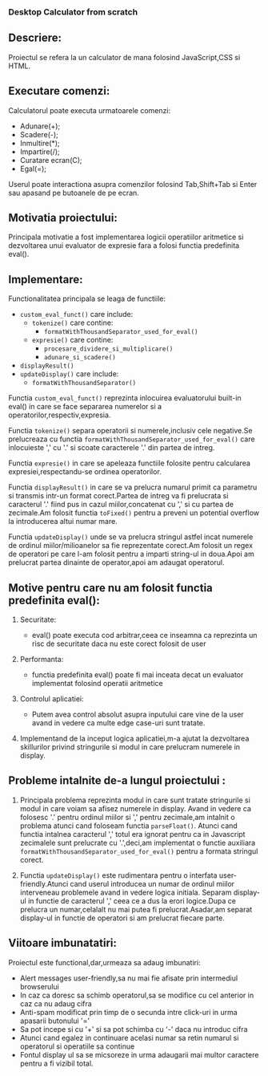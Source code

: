 ### Desktop Calculator from scratch

## Descriere:

Proiectul se refera la un calculator de mana folosind JavaScript,CSS si HTML.

## Executare comenzi:

Calculatorul poate executa urmatoarele comenzi:

- Adunare(+);
- Scadere(-);
- Inmultire(\*);
- Impartire(/);
- Curatare ecran(C);
- Egal(=);

Userul poate interactiona asupra comenzilor folosind Tab,Shift+Tab si Enter sau apasand pe butoanele de pe ecran.

## Motivatia proiectului:

Principala motivatie a fost implementarea logicii operatiilor aritmetice si dezvoltarea unui evaluator de expresie fara a folosi functia predefinita eval().

## Implementare:

Functionalitatea principala se leaga de functiile:

- `custom_eval_funct()` care include:
  - `tokenize()` care contine:
    - `formatWithThousandSeparator_used_for_eval()`
  - `expresie()` care contine:
    - `procesare_dividere_si_multiplicare()`
    - `adunare_si_scadere()`
- `displayResult()`
- `updateDisplay()` care include:
  - `formatWithThousandSeparator()`

Functia `custom_eval_funct()` reprezinta inlocuirea evaluatorului built-in eval() in care se face separarea numerelor si a operatorilor,respectiv,expresia.

Functia `tokenize()` separa operatorii si numerele,inclusiv cele negative.Se prelucreaza cu functia `formatWithThousandSeparator_used_for_eval()` care inlocuieste ',' cu '.' si scoate caracterele '.' din partea de intreg.

Functia `expresie()` in care se apeleaza functiile folosite pentru calcularea expresiei,respectandu-se ordinea operatorilor.

Functia `displayResult()` in care se va prelucra numarul primit ca parametru si transmis intr-un format corect.Partea de intreg va fi prelucrata si caracterul '.' fiind pus in cazul miilor,concatenat cu ',' si cu partea de zecimale.Am folosit functia `toFixed()` pentru a preveni un potential overflow la introducerea altui numar mare.

Functia `updateDisplay()` unde se va prelucra stringul astfel incat numerele de ordinul miilor/milioanelor sa fie reprezentate corect.Am folosit un regex de operatori pe care l-am folosit pentru a imparti string-ul in doua.Apoi am prelucrat partea dinainte de operator,apoi am adaugat operatorul.

## Motive pentru care nu am folosit functia predefinita eval():

1. Securitate:

   - eval() poate executa cod arbitrar,ceea ce inseamna ca reprezinta un risc de securitate daca nu este corect folosit de user

2. Performanta:

   - functia predefinita eval() poate fi mai inceata decat un evaluator implementat folosind operatii aritmetice

3. Controlul aplicatiei:

   - Putem avea control absolut asupra inputului care vine de la user avand in vedere ca multe edge case-uri sunt tratate.

4. Implementand de la inceput logica aplicatiei,m-a ajutat la dezvoltarea skillurilor privind stringurile si modul in care prelucram numerele in display.

## Probleme intalnite de-a lungul proiectului :

1. Principala problema reprezinta modul in care sunt tratate stringurile si modul in care voiam sa afisez numerele in display.
   Avand in vedere ca folosesc '.' pentru ordinul miilor si ',' pentru zecimale,am intalnit o problema atunci cand foloseam functia `parseFloat()`.
   Atunci cand functia intalnea caracterul ',' totul era ignorat pentru ca in Javascript zecimalele sunt prelucrate cu '.',deci,am implementat o functie auxiliara `formatWithThousandSeparator_used_for_eval()` pentru a formata stringul corect.

2. Functia `updateDisplay()` este rudimentara pentru o interfata user-friendly.Atunci cand userul introducea un numar de ordinul miilor interveneau problemele avand in vedere logica initiala.
   Separam display-ul in functie de caracterul ',' ceea ce a dus la erori logice.Dupa ce prelucra un numar,celalalt nu mai putea fi prelucrat.Asadar,am separat display-ul in functie de operatori si am prelucrat fiecare parte.

## Viitoare imbunatatiri:

Proiectul este functional,dar,urmeaza sa adaug imbunatiri:

- Alert messages user-friendly,sa nu mai fie afisate prin intermediul browserului
- In caz ca doresc sa schimb operatorul,sa se modifice cu cel anterior in caz ca nu adaug cifra
- Anti-spam modificat prin timp de o secunda intre click-uri in urma apasarii butonului '='
- Sa pot incepe si cu '+' si sa pot schimba cu '-' daca nu introduc cifra
- Atunci cand egalez in continuare acelasi numar sa retin numarul si operatorul si operatiile sa continue
- Fontul display ul sa se micsoreze in urma adaugarii mai multor caractere pentru a fi vizibil total.
